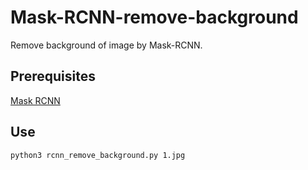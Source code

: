 # Mask-RCNN-remove-background
Remove background of image by Mask-RCNN.

## Prerequisites
[Mask RCNN](https://github.com/matterport/Mask_RCNN)

## Use
```
python3 rcnn_remove_background.py 1.jpg
```
